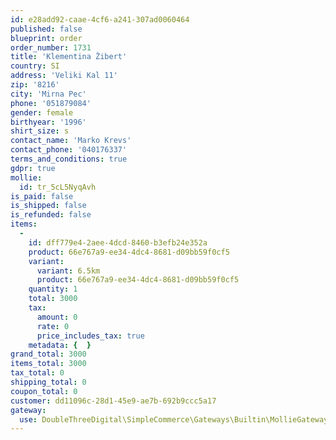 ```yaml
---
id: e28add92-caae-4cf6-a241-307ad0060464
published: false
blueprint: order
order_number: 1731
title: 'Klementina Žibert'
country: SI
address: 'Veliki Kal 11'
zip: '8216'
city: 'Mirna Pec'
phone: '051879084'
gender: female
birthyear: '1996'
shirt_size: s
contact_name: 'Marko Krevs'
contact_phone: '040176337'
terms_and_conditions: true
gdpr: true
mollie:
  id: tr_5cL5NyqAvh
is_paid: false
is_shipped: false
is_refunded: false
items:
  -
    id: dff779e4-2aee-4dcd-8460-b3efb24e352a
    product: 66e767a9-ee34-4dc4-8681-d09bb59f0cf5
    variant:
      variant: 6.5km
      product: 66e767a9-ee34-4dc4-8681-d09bb59f0cf5
    quantity: 1
    total: 3000
    tax:
      amount: 0
      rate: 0
      price_includes_tax: true
    metadata: {  }
grand_total: 3000
items_total: 3000
tax_total: 0
shipping_total: 0
coupon_total: 0
customer: dd11096c-28d1-45e9-ae7b-692b9ccc5a17
gateway:
  use: DoubleThreeDigital\SimpleCommerce\Gateways\Builtin\MollieGateway
---
```

